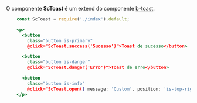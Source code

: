 O componente **ScToast** é um extend do componente [b-toast](https://buefy.github.io/#/documentation/toast).

```jsx
    const ScToast = require('./index').default;

    <p>
      <button
        class="button is-primary"
        @click="ScToast.success('Sucesso')">Toast de sucesso</button>

      <button
        class="button is-danger"
        @click="ScToast.danger('Erro')">Toast de erro</button>

      <button
        class="button is-info"
        @click="ScToast.open({ message: 'Custom', position: 'is-top-right', type: 'is-info' })">Toast customizado</button>
    </p>
```
